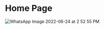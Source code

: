 #  Home Page   


![WhatsApp Image 2022-06-24 at 2 52 55 PM](https://user-images.githubusercontent.com/69645104/175506006-2b2dee0e-76c3-465d-bb87-58f98587211e.jpeg)

